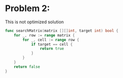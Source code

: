 # Problem 2:

This is not optimized solution

```go
func searchMatrix(matrix [][]int, target int) bool {
    for _, row := range matrix {
        for _, cell := range row {
            if target == cell {
                return true
            }
        }
    } 
    return false
}
```
